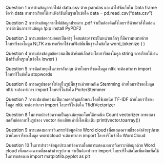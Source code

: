 Question 1
การอ่านข้อมูลจากไฟล์ data.csv ด้วย pandas และนำไปจัดเก็บใน Data frame ชื่อว่า data สามารถเรียกใช้งานฟังก์ชันพื้นฐานในข้อใด
data = pd.read_csv(“data.csv”) 

Question 2
การอ่านข้อมูลจากไฟล์ข้อมูลประเภท .pdf จำเป็นต้องติดตั้งไลบรารีด้วยคำสั่งใดก่อนการดำเนินการอ่านข้อมูล
!pip install PyPDF2

Question 3
การแยกข้อความออกเป็นคำๆ โดยแต่ละคำจะเป็นหน่วยเล็กๆ ที่มีความหมายด้วยไลบรารีของโมดูล NLTK สามารถเรียกใช้งานฟังก์ชันพื้นฐานในช้อใด
word_tokenize ( ) 

Question 4
การแปลงข้อมูลข้อความเป็นตัวพิมพ์เล็กด้วยไลบรารีของโมดูล string ควรเรียกใช้งานฟังก์ชันพื้นฐานในข้อใด
lower( ) 

Question 5
การตัดคำหยุดในภาษาอังกฤษ  ด้วยไลบรารีของโมดูล nltk จะต้องทำการ import ไลบรารีในข้อใด
stopwords 

Question 6
การลดรูปของคำให้อยู่ในรูปพื้นฐานด้วยเทคนิค Stemming ด้วยไลบรารีของโมดูล nltk จะต้องทำการ import ไลบรารีในข้อใด
PorterStemmer 

Question 7
การแปลงข้อความเป็นเวคเตอร์คุณลักษณะโดยใช้เทคนิค TF-IDF ด้วยไลบรารีของโมดูล nltk จะต้องทำการ import ไลบรารีในข้อใด
TfidfVectorizer 

Question 8
ในการแปลงข้อความเป็นคุณลักษณะโดยใช้เทคนิค Count vectorizer การแสดงผลลัพธ์ออกมาในรูปของ vector ต้องเขียนคำสั่งใดเพิ่มเติม
print(vector.toarray()) 

Question 9
การแสดงผลการวิเคราะห์ข้อมูลด้วย Word cloud เพื่อแสดงความถี่ของคำด้วยรูปภาพ ด้วยไลบรารีของโมดูล wordcloud จะต้องทำการ import ไลบรารีในข้อใด
WordCloud 

Question 10
ในการสำรวจข้อมูลประเภทข้อความโดยการแสดงผลการวิเคราะห์ข้อมูลด้วย Word cloud เพื่อแสดงความถี่ของคำด้วยรูปภาพ จำเป็นต้องทำการ import ไลบรารีในข้อใดเพิ่มเติมเพื่อใช้ในการแสดงผล
import matplotlib.pyplot as plt 

 








